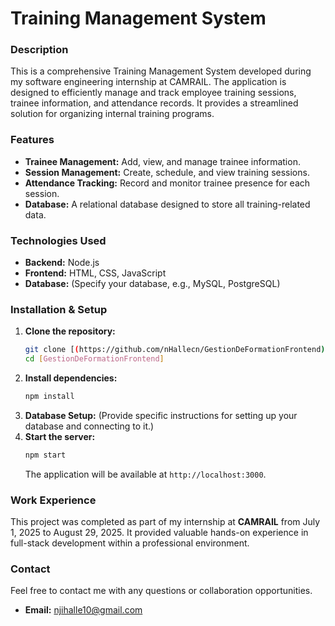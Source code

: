 # Training Management System

### **Description**
This is a comprehensive Training Management System developed during my software engineering internship at CAMRAIL. The application is designed to efficiently manage and track employee training sessions, trainee information, and attendance records. It provides a streamlined solution for organizing internal training programs.

### **Features**
* **Trainee Management:** Add, view, and manage trainee information.
* **Session Management:** Create, schedule, and view training sessions.
* **Attendance Tracking:** Record and monitor trainee presence for each session.
* **Database:** A relational database designed to store all training-related data.

### **Technologies Used**
* **Backend:** Node.js
* **Frontend:** HTML, CSS, JavaScript
* **Database:** (Specify your database, e.g., MySQL, PostgreSQL)

### **Installation & Setup**
1.  **Clone the repository:**
    ```bash
    git clone [(https://github.com/nHallecn/GestionDeFormationFrontend)]
    cd [GestionDeFormationFrontend]
    ```
2.  **Install dependencies:**
    ```bash
    npm install
    ```
3.  **Database Setup:** (Provide specific instructions for setting up your database and connecting to it.)
4.  **Start the server:**
    ```bash
    npm start
    ```
    The application will be available at `http://localhost:3000`.

### **Work Experience**
This project was completed as part of my internship at **CAMRAIL** from July 1, 2025 to August 29, 2025. It provided valuable hands-on experience in full-stack development within a professional environment.

### **Contact**
Feel free to contact me with any questions or collaboration opportunities.

* **Email:** njihalle10@gmail.com
